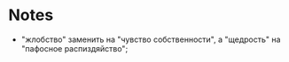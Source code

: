 # Notes

- "жлобство" заменить на "чувство собственности", а "щедрость" на "пафосное распиздяйство";
